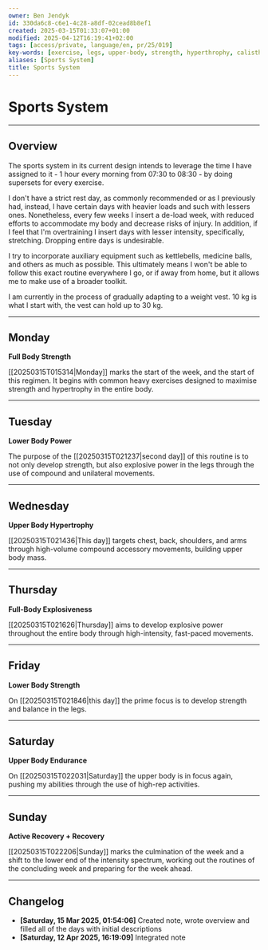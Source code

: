 ```yaml
---
owner: Ben Jendyk
id: 330da6c8-c6e1-4c28-a8df-02cead8b8ef1
created: 2025-03-15T01:33:07+01:00
modified: 2025-04-12T16:19:41+02:00
tags: [access/private, language/en, pr/25/019]
key-words: [exercise, legs, upper-body, strength, hyperthrophy, calisthenics, health]
aliases: [Sports System]
title: Sports System
---
```


# Sports System

---

## Overview

The sports system in its current design intends to leverage the time I have assigned to it - 1 hour every morning from 07:30 to 08:30 - by doing supersets for every exercise.

I don't have a strict rest day, as commonly recommended or as I previously had, instead, I have certain days with heavier loads and such with lessers ones. Nonetheless, every few weeks I insert a de-load week, with reduced efforts to accommodate my body and decrease risks of injury. In addition, if I feel that I'm overtraining I insert days with lesser intensity, specifically, stretching. Dropping entire days is undesirable.

I try to incorporate auxiliary equipment such as kettlebells, medicine balls, and others as much as possible. This ultimately means I won't be able to follow this exact routine everywhere I go, or if away from home, but it allows me to make use of a broader toolkit.

I am currently in the process of gradually adapting to a weight vest. 10 kg is what I start with, the vest can hold up to 30 kg.

---

## Monday

**Full Body Strength**

[[20250315T015314|Monday]] marks the start of the week, and the start of this regimen. It begins with common heavy exercises designed to maximise strength and hypertrophy in the entire body.

---

## Tuesday

**Lower Body Power**

The purpose of the [[20250315T021237|second day]] of this routine is to not only develop strength, but also explosive power in the legs through the use of compound and unilateral movements.

---

## Wednesday

**Upper Body Hypertrophy**

[[20250315T021436|This day]] targets chest, back, shoulders, and arms through high-volume compound accessory movements, building upper body mass.

---

## Thursday

**Full-Body Explosiveness**

[[20250315T021626|Thursday]] aims to develop explosive power throughout the entire body through high-intensity, fast-paced movements.

---

## Friday

**Lower Body Strength**

On [[20250315T021846|this day]] the prime focus is to develop strength and balance in the legs.

---

## Saturday

**Upper Body Endurance**

On [[20250315T022031|Saturday]] the upper body is in focus again, pushing my abilities through the use of high-rep activities.

---

## Sunday

**Active Recovery + Recovery**

[[20250315T022206|Sunday]] marks the culmination of the week and a shift to the lower end of the intensity spectrum, working out the routines of the concluding week and preparing for the week ahead.

---

## Changelog

- **[Saturday, 15 Mar 2025, 01:54:06]** Created note, wrote overview and filled all of the days with initial descriptions
- **[Saturday, 12 Apr 2025, 16:19:09]** Integrated note
